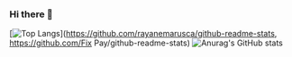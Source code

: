 ### Hi there 👋

[![Top Langs](https://github-readme-stats.vercel.app/api/top-langs/?username=rayanemarusca&layout=compact&theme=radical)](https://github.com/rayanemarusca/github-readme-stats, https://github.com/Fix Pay/github-readme-stats)
![Anurag's GitHub stats](https://github-readme-stats.vercel.app/api?username=rayanemarusca&show_icons=true&theme=radical)

<!--
**rayanemarusca/rayanemarusca** is a ✨ _special_ ✨ repository because its `README.md` (this file) appears on your GitHub profile.

Here are some ideas to get you started:

- 🔭 I’m currently working on ...
- 🌱 I’m currently learning ...
- 👯 I’m looking to collaborate on ...
- 🤔 I’m looking for help with ...
- 💬 Ask me about ...
- 📫 How to reach me: ...
- 😄 Pronouns: ...
- ⚡ Fun fact: ...
-->
